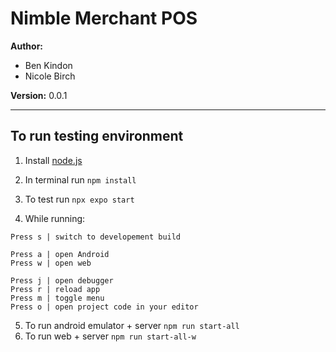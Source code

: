# Nimble Merchant POS

__Author:__  
- Ben Kindon  
- Nicole Birch  

__Version:__ 0.0.1

---

## To run testing environment
1. Install [node.js](https://nodejs.org/en)
2. In terminal run `npm install`
3. To test run `npx expo start`

4. While running: 

```
Press s | switch to developement build

Press a | open Android
Press w | open web

Press j | open debugger
Press r | reload app
Press m | toggle menu
Press o | open project code in your editor
```

5. To run android emulator + server `npm run start-all`
6. To run web + server `npm run start-all-w`